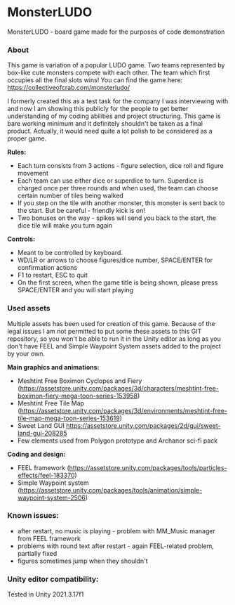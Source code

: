 # MonsterLUDO
MonsterLUDO - board game made for the purposes of code demonstration

### About
This game is variation of a popular LUDO game. Two teams represented by box-like cute monsters compete with each other. The team which first occupies all the final slots wins!
You can find the game here: https://collectiveofcrab.com/monsterludo/

I formerly created this as a test task for the company I was interviewing with and now I am showing this publicly for the people to get better understanding of my coding abilities and project structuring.
This game is bare working minimum and it definitely shouldn't be taken as a final product. Actually, it would need quite a lot polish to be considered as a proper game. 

**Rules:**
- Each turn consists from 3 actions - figure selection, dice roll and figure movement
- Each team can use either dice or superdice to turn. Superdice is charged once per three rounds and when used, the team can choose certain number of tiles being walked
- If you step on the tile with another monster, this monster is sent back to the start. But be careful - friendly kick is on!
- Two bonuses on the way - spikes will send you back to the start, the dice tile will make you turn again

**Controls:**
- Meant to be controlled by keyboard.
- WD/LR or arrows to choose figures/dice number, SPACE/ENTER for confirmation actions
- F1 to restart, ESC to quit
- On the first screen, when the game title is being shown, please press SPACE/ENTER and you will start playing

### Used assets
Multiple assets has been used for creation of this game. Because of the legal issues I am not permitted to put some these assets to this GIT repository, so you won't be able to run it in the Unity editor as long as you don't have FEEL and Simple Waypoint System assets added to the project by your own.

**Main graphics and animations:**
- Meshtint Free Boximon Cyclopes and Fiery (https://assetstore.unity.com/packages/3d/characters/meshtint-free-boximon-fiery-mega-toon-series-153958)
- Meshtint Free Tile Map (https://assetstore.unity.com/packages/3d/environments/meshtint-free-tile-map-mega-toon-series-153619)
- Sweet Land GUI https://assetstore.unity.com/packages/2d/gui/sweet-land-gui-208285
- Few elements used from Polygon prototype and Archanor sci-fi pack

**Coding and design:**
- FEEL framework (https://assetstore.unity.com/packages/tools/particles-effects/feel-183370)
- Simple Waypoint system (https://assetstore.unity.com/packages/tools/animation/simple-waypoint-system-2506)

### Known issues:
- after restart, no music is playing - problem with MM_Music manager from FEEL framework
- problems with round text after restart - again FEEL-related problem, partially fixed
- figures sometimes jump when they shouldn't

### Unity editor compatibility:
Tested in Unity 2021.3.17f1
